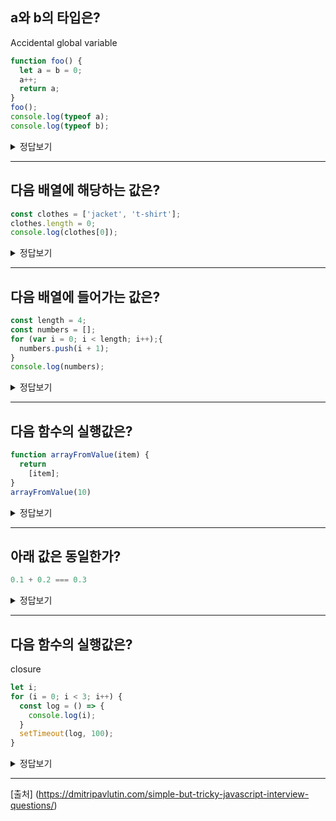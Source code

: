 ## a와 b의 타입은?
Accidental global variable

```js
function foo() {
  let a = b = 0;
  a++;
  return a;
}
foo();
console.log(typeof a);
console.log(typeof b);
```

<details>
<summary>정답보기</summary>
<div markdown="1">

```
> undefined
> number
```

일단 a는 foo함수 내에서 만들어졌으므로 foo안에서만 활동함.

그래서 바깥에서 a를 불러봤자 없는 친구라서 undefined라고 뜸.

그러나 b는 var b = 0; 이런식으로 foo안에서 만들어진 애가 아님. 함수 바깥에 b를 미리 선언한건 아니지만, 

어찌되었든 foo안의 변수가 아니기때문에, 자바스크립트는 b를 window에서 만들어진 애라고 해석해버림 (window.b = 0).

```js
function foo() {
  let a; // a가 먼저 선언
  window.b = 0; // b는 window의 변수로 선언 및 할당
  a = window.b; // 할당
  a++;
  return a;
}
foo();
console.log(typeof a);
console.log(typeof b);
```

※참고
위와 같이 우연히 글로벌 변수로 취급되어버린 친구들

![](https://dmitripavlutin.com/static/41b7ea0d888dd9b298e41b9ff9bf4590/7c84e/accitental-global-variables.webp)

</div>
</details>

---

## 다음 배열에 해당하는 값은?

```js
const clothes = ['jacket', 't-shirt'];
clothes.length = 0;
console.log(clothes[0]);
```

<details>
<summary>정답보기</summary>
<div markdown="1">

```
> undefined
```

배열에 있어 length라는 프로퍼티는 위험한(?) 기능을 가지고 있음.

배열.length = 0이라고 셋팅해버리면, 배열에 있는 값들을 전부 지워버리면서까지 length을 0으로 만드려고 애씀.

```js
cloths = []; // length = 0 당해버린 변수의 최후
```

</div>
</details>

---

## 다음 배열에 들어가는 값은?

```js
const length = 4;
const numbers = [];
for (var i = 0; i < length; i++);{
  numbers.push(i + 1);
}
console.log(numbers);
```

<details>
<summary>정답보기</summary>
<div markdown="1">

```
> [5]
```

자세히보면 for문 끝에 ;가 있음. 즉

```js
const length = 4;
const numbers = [];
var i; // 여기서 선언되고
for (i = 0; i < length; i++); // 열심히 돌아서 i = 4가 됨
{
  numbers.push(i + 1); // 블록은 신경쓰지말고 그냥 push하면 됨
}
console.log(numbers); // 그래서 숫자 5가 들어가게 됨
```

</div>
</details>

---

## 다음 함수의 실행값은?

```js
function arrayFromValue(item) {
  return
    [item];
}
arrayFromValue(10)
```

<details>
<summary>정답보기</summary>
<div markdown="1">

```
> undefined
```

세미콜론;을 items뒤에 찍었지만 자바스크립트는 빈줄을 ;로 인식해버려서 아래와 같이 인식함.

```js
function arrayFromValue(item) {
  return; // 그래서 여기서 바로 return되어버리기에 함수에 뭘 넣어도 undefined로 나옴
  [item];
}
```

</div>
</details>

---

## 아래 값은 동일한가?

```js
0.1 + 0.2 === 0.3
```

<details>
<summary>정답보기</summary>
<div markdown="1">

```
> false // 0.30000000000000004
```

간단히 이야기하면 컴퓨터는 기본적으로 정수를 저장하는 타입이다보니, 저런 소숫점으로 계산하면 십진수 시스템을 사용하다보면 정수처럼 정확하게 나타낼 수 없어서 그런것임.

[참조](https://0.30000000000000004.com/)

</div>
</details>

---

## 다음 함수의 실행값은?
closure

```js
let i;
for (i = 0; i < 3; i++) {
  const log = () => {
    console.log(i);
  }
  setTimeout(log, 100);
}
```

<details>
<summary>정답보기</summary>
<div markdown="1">

```
> 3
> 3
> 3
```

보통 var, let가지고 setTimeout하면 var는 똑같은거 여러번나오고, let은 하나씩 나온다고 어렴풋이 알고있었다면 틀릴 문제.


```js
for (var i = 0; i < 3; i++) {
  const log = () => {
    console.log(i);
  }
  setTimeout(log, 100);
}
```

설명하기쉽게 var라고 했을 경우, var는 for문 이전에 먼저 선언되는것과 마찬가지기 때문에,

나중에 setTimeout을 실행할 단계에서 바깥에 있는 i를 참조하게 됨

> 순서
> 1. i=0일때, setTimeout 스택 쌓이고, i는 1로 바뀜.
> 2. i=1일때, setTimeout 스택 쌓이고, i는 2로 바뀜.
> 3. i=2일때, setTimeout 스택 쌓이고, i는 3로 바뀜.
> 4. i=3일때, i<3에 안맞기때문에 for문은 종료되고, 쌓여있던 setTimeout이 실행됨.
> 5. 첫번째 setTimeout은 i를 출력해야하는데, **i=0일 당시에** for문 안에 i가 없음. 그럼 바깥에 있는 i를 쳐다봄. 근데 3이라 써져있음. 3이라 출력함.
> 6. 나머지 setTimeout들도 계속 3 출력함.

```js
for (let i = 0; i < 3; i++) {
  const log = () => {
    console.log(i);
  }
  setTimeout(log, 100);
}
```

근데 let일 경우, **i=0일 당시에** for문 안에 i가 기억남. 그래서 **그당시** i 즉 0을 가지고 출력함.

그 다음 setTimeout은 **i=1일 당시에** for문 안에 i가 기억남. 그래서 1을 출력함.

그래서 이 경우 0,1,2를 출력하는 것임.

```js
let i;
for (i = 0; i < 3; i++) {
  const log = () => {
    console.log(i);
  }
  setTimeout(log, 100);
}
```

그럼 원래 문제는 let인데 왜 3,3,3으로 출력이 되냐면, let이 바깥에 선언되었기때문에 for문 안에 var가 선언된 경우랑 똑같은 것임.

</div>
</details>

---

[출처] (https://dmitripavlutin.com/simple-but-tricky-javascript-interview-questions/)